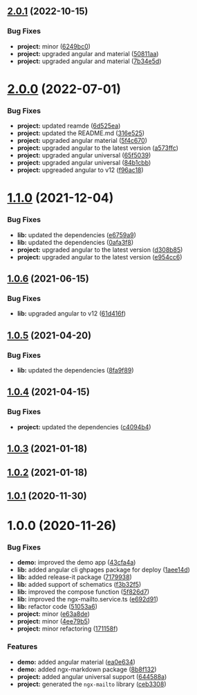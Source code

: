 ## [2.0.1](https://github.com/anthonynahas/ngx-mailto/compare/2.0.0...2.0.1) (2022-10-15)


### Bug Fixes

* **project:** minor ([6249bc0](https://github.com/anthonynahas/ngx-mailto/commit/6249bc065c5c03ba890660570876340d1e32f400))
* **project:** upgraded angular and material ([50811aa](https://github.com/anthonynahas/ngx-mailto/commit/50811aa1bcf056740b10ed1ac1cfaef86156c440))
* **project:** upgraded angular and material ([7b34e5d](https://github.com/anthonynahas/ngx-mailto/commit/7b34e5dd0ed0cf489bbcbe4bf8cf1c27ac84d802))

# [2.0.0](https://github.com/anthonynahas/ngx-mailto/compare/1.1.0...2.0.0) (2022-07-01)


### Bug Fixes

* **project:** updated reamde ([6d525ea](https://github.com/anthonynahas/ngx-mailto/commit/6d525ea04d073f39aec824be17f4b98cd572a1ad))
* **project:** updated the README.md ([316e525](https://github.com/anthonynahas/ngx-mailto/commit/316e525f4a11e4fa16052a7d5680b7f3d3def195))
* **project:** upgraded angular material ([5f4c670](https://github.com/anthonynahas/ngx-mailto/commit/5f4c67042aeff0fdf2e60bee72649baa8f87d288))
* **project:** upgraded angular to the latest version ([a573ffc](https://github.com/anthonynahas/ngx-mailto/commit/a573ffc72532ee3045e6120e6b068c42a1911281))
* **project:** upgraded angular universal ([65f5039](https://github.com/anthonynahas/ngx-mailto/commit/65f50391b08489bf39af0298e7ed122a05964cc9))
* **project:** upgraded angular universal ([84b1cbb](https://github.com/anthonynahas/ngx-mailto/commit/84b1cbb84530c5e92bc76649227ff6561798e810))
* **project:** upgreaded angular to v12 ([f96ac18](https://github.com/anthonynahas/ngx-mailto/commit/f96ac18d0d806413bc9f33e0e5048f931e1aaa74))

# [1.1.0](https://github.com/anthonynahas/ngx-mailto/compare/1.0.6...1.1.0) (2021-12-04)


### Bug Fixes

* **lib:** updated the dependencies ([e6759a9](https://github.com/anthonynahas/ngx-mailto/commit/e6759a9596fd2ded44e538a683e0dabb080ae049))
* **lib:** updated the dependencies ([0afa3f8](https://github.com/anthonynahas/ngx-mailto/commit/0afa3f8cf4aa818a602b4b0b366454cec89fd548))
* **project:** upgraded angular to the latest version ([d308b85](https://github.com/anthonynahas/ngx-mailto/commit/d308b857e30180c7adef995ae0cf52b0a95addcc))
* **project:** upgraded angular to the latest version ([e954cc6](https://github.com/anthonynahas/ngx-mailto/commit/e954cc68f1a4bca2c7a856edfce272cc39b779ed))

## [1.0.6](https://github.com/anthonynahas/ngx-mailto/compare/1.0.5...1.0.6) (2021-06-15)


### Bug Fixes

* **lib:** upgraded angular to v12 ([61d416f](https://github.com/anthonynahas/ngx-mailto/commit/61d416faf498378d00953ec0bb1736232980401f))

## [1.0.5](https://github.com/anthonynahas/ngx-mailto/compare/1.0.4...1.0.5) (2021-04-20)


### Bug Fixes

* **lib:** updated the dependencies ([8fa9f89](https://github.com/anthonynahas/ngx-mailto/commit/8fa9f896bd68469c63335f60b01398990faec5e7))

## [1.0.4](https://github.com/anthonynahas/ngx-mailto/compare/1.0.3...1.0.4) (2021-04-15)


### Bug Fixes

* **project:** updated the dependencies ([c4094b4](https://github.com/anthonynahas/ngx-mailto/commit/c4094b43ba948b5e1175f131aa6c76de16b9c614))

## [1.0.3](https://github.com/anthonynahas/ngx-mailto/compare/1.0.2...1.0.3) (2021-01-18)

## [1.0.2](https://github.com/anthonynahas/ngx-mailto/compare/1.0.1...1.0.2) (2021-01-18)

## [1.0.1](https://github.com/anthonynahas/ngx-mailto/compare/1.0.0...1.0.1) (2020-11-30)

# 1.0.0 (2020-11-26)


### Bug Fixes

* **demo:** improved the demo app ([43cfa4a](https://github.com/anthonynahas/ngx-mailto/commit/43cfa4af29da9b24c6789d18cfc072c3ce56610a))
* **lib:** added angular cli ghpages package for deploy ([1aee14d](https://github.com/anthonynahas/ngx-mailto/commit/1aee14d601771fd5b5cf63c5c5be568a58d3df4b))
* **lib:** added release-it package ([7179938](https://github.com/anthonynahas/ngx-mailto/commit/7179938ced32265115cbbf98a383f35571c6be2d))
* **lib:** added support of schematics ([f3b32f5](https://github.com/anthonynahas/ngx-mailto/commit/f3b32f523f8d3afbd1a4f3fd6514a9feda040f5b))
* **lib:** improved the compose function ([5f826d7](https://github.com/anthonynahas/ngx-mailto/commit/5f826d7949f68b2f8625a35ab52f99c72b1524b2))
* **lib:** improved the ngx-mailto.service.ts ([e692d91](https://github.com/anthonynahas/ngx-mailto/commit/e692d912d6d194591c10affd72258b44371a9b13))
* **lib:** refactor code ([51053a6](https://github.com/anthonynahas/ngx-mailto/commit/51053a6ffaec4d5ff2c964c9ff9e58c352dda468))
* **project:** minor ([e63a8de](https://github.com/anthonynahas/ngx-mailto/commit/e63a8dea20d5bdab802a48ed21c9a93fe307830e))
* **project:** minor ([4ee79b5](https://github.com/anthonynahas/ngx-mailto/commit/4ee79b51d57df71abc9678fa3197947d34052fad))
* **project:** minor refactoring ([171158f](https://github.com/anthonynahas/ngx-mailto/commit/171158f94ccee42653137fcdc0d8f636c0de324e))


### Features

* **demo:** added angular material ([ea0e634](https://github.com/anthonynahas/ngx-mailto/commit/ea0e634273b453d0f05a90ff27d08db0e3940bbb))
* **demo:** added ngx-markdown package ([8b8f132](https://github.com/anthonynahas/ngx-mailto/commit/8b8f132acddb5a50bc55762b4963743f0689918a))
* **project:** added angular universal support ([644588a](https://github.com/anthonynahas/ngx-mailto/commit/644588a623396bfbe2be900d7cc21f3a638e27d9))
* **project:** generated the `ngx-mailto` library ([ceb3308](https://github.com/anthonynahas/ngx-mailto/commit/ceb3308dffb1cc63fd7d4301e2c2670132b55b6e))

